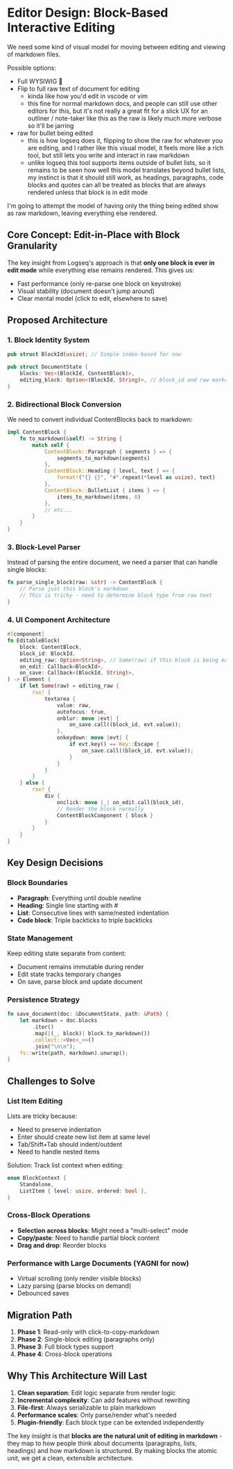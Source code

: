 # Editor Design: Block-Based Interactive Editing

We need some kind of visual model for moving between editing and viewing of markdown files.

Possible options:

- Full WYSIWIG 🤮
- Flip to full raw text of document for editing
    - kinda like how you'd edit in vscode or vim
    - this fine for normal markdown docs, and people can still use other editors for this, but it's not really a great fit for a slick UX for an outliner / note-taker like this as the raw is likely much more verbose so it'll be jarring
- raw for bullet being edited
    - this is how logseq does it, flipping to show the raw for whatever you are editing, and I rather like this visual model, it feels more like a rich tool, but still lets you write and interact in raw markdown
    - unlike logseq this tool supports items outside of bullet lists, so it remains to be seen how well this model translates beyond bullet lists, my instinct is that it should still work, as headings, paragraphs, code blocks and quotes can all be treated as blocks that are always rendered unless that block is in edit mode

I'm going to attempt the model of having only the thing being edited show as raw markdown, leaving everything else rendered.

## Core Concept: Edit-in-Place with Block Granularity

The key insight from Logseq's approach is that **only one block is ever in edit mode** while everything else remains rendered. This gives us:
- Fast performance (only re-parse one block on keystroke)
- Visual stability (document doesn't jump around)
- Clear mental model (click to edit, elsewhere to save)

## Proposed Architecture

### 1. Block Identity System

```rust
pub struct BlockId(usize); // Simple index-based for now

pub struct DocumentState {
    blocks: Vec<(BlockId, ContentBlock)>,
    editing_block: Option<(BlockId, String)>, // block_id and raw markdown
}
```

### 2. Bidirectional Block Conversion

We need to convert individual ContentBlocks back to markdown:

```rust
impl ContentBlock {
    fn to_markdown(&self) -> String {
        match self {
            ContentBlock::Paragraph { segments } => {
                segments_to_markdown(segments)
            },
            ContentBlock::Heading { level, text } => {
                format!("{} {}", "#".repeat(*level as usize), text)
            },
            ContentBlock::BulletList { items } => {
                items_to_markdown(items, 0)
            },
            // etc...
        }
    }
}
```

### 3. Block-Level Parser

Instead of parsing the entire document, we need a parser that can handle single blocks:

```rust
fn parse_single_block(raw: &str) -> ContentBlock {
    // Parse just this block's markdown
    // This is tricky - need to determine block type from raw text
}
```

### 4. UI Component Architecture

```rust
#[component]
fn EditableBlock(
    block: ContentBlock,
    block_id: BlockId,
    editing_raw: Option<String>, // Some(raw) if this block is being edited
    on_edit: Callback<BlockId>,
    on_save: Callback<(BlockId, String)>,
) -> Element {
    if let Some(raw) = editing_raw {
        rsx! {
            textarea {
                value: raw,
                autofocus: true,
                onblur: move |evt| {
                    on_save.call((block_id, evt.value));
                },
                onkeydown: move |evt| {
                    if evt.key() == Key::Escape {
                        on_save.call((block_id, evt.value));
                    }
                }
            }
        }
    } else {
        rsx! {
            div {
                onclick: move |_| on_edit.call(block_id),
                // Render the block normally
                ContentBlockComponent { block }
            }
        }
    }
}
```

## Key Design Decisions

### Block Boundaries

- **Paragraph**: Everything until double newline
- **Heading**: Single line starting with #
- **List**: Consecutive lines with same/nested indentation
- **Code block**: Triple backticks to triple backticks

### State Management

Keep editing state separate from content:
- Document remains immutable during render
- Edit state tracks temporary changes
- On save, parse block and update document

### Persistence Strategy

```rust
fn save_document(doc: &DocumentState, path: &Path) {
    let markdown = doc.blocks
        .iter()
        .map(|(_, block)| block.to_markdown())
        .collect::<Vec<_>>()
        .join("\n\n");
    fs::write(path, markdown).unwrap();
}
```

## Challenges to Solve

### List Item Editing

Lists are tricky because:
- Need to preserve indentation
- Enter should create new list item at same level
- Tab/Shift+Tab should indent/outdent
- Need to handle nested items

Solution: Track list context when editing:

```rust
enum BlockContext {
    Standalone,
    ListItem { level: usize, ordered: bool },
}
```

### Cross-Block Operations

- **Selection across blocks**: Might need a "multi-select" mode
- **Copy/paste**: Need to handle partial block content
- **Drag and drop**: Reorder blocks

### Performance with Large Documents (YAGNI for now)

- Virtual scrolling (only render visible blocks)
- Lazy parsing (parse blocks on demand)
- Debounced saves

## Migration Path

1. **Phase 1**: Read-only with click-to-copy-markdown
2. **Phase 2**: Single-block editing (paragraphs only)
3. **Phase 3**: Full block types support
4. **Phase 4**: Cross-block operations

## Why This Architecture Will Last

1. **Clean separation**: Edit logic separate from render logic
2. **Incremental complexity**: Can add features without rewriting
3. **File-first**: Always serializable to plain markdown
4. **Performance scales**: Only parse/render what's needed
5. **Plugin-friendly**: Each block type can be extended independently

The key insight is that **blocks are the natural unit of editing in markdown** - they map to how people think about documents (paragraphs, lists, headings) and how markdown is structured. By making blocks the atomic unit, we get a clean, extensible architecture.
